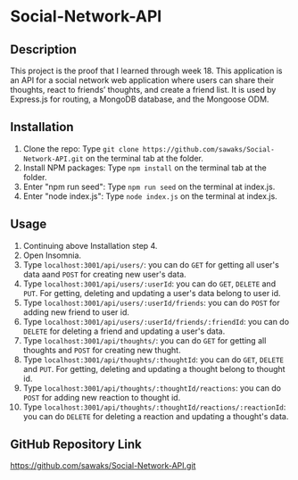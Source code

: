# Social-Network-API

## Description
This project is the proof that I learned through week 18. This application is an API for a social network web application where users can share their thoughts, react to friends’ thoughts, and create a friend list. It is used by Express.js for routing, a MongoDB database, and the Mongoose ODM.

## Installation
1. Clone the repo: Type `git clone https://github.com/sawaks/Social-Network-API.git` on the terminal tab at the folder.
2. Install NPM packages: Type `npm install` on the terminal tab at the folder.
3. Enter "npm run seed": Type `npm run seed` on the terminal at index.js.
4. Enter "node index.js": Type `node index.js` on the terminal at index.js.

## Usage
1. Continuing above Installation step 4.
2. Open Insomnia. 
3. Type `localhost:3001/api/users/`: you can do `GET` for getting all user's data aand `POST` for creating new user's data.
4. Type `localhost:3001/api/users/:userId`: you can do `GET`, `DELETE` and `PUT`. For getting, deleting and updating a user's data belong to user id.
5. Type `localhost:3001/api/users/:userId/friends`: you can do `POST` for adding new friend to user id.
6. Type `localhost:3001/api/users/:userId/friends/:friendId`: you can do `DELETE` for deleting a friend and updating a user's data.
7. Type `localhost:3001/api/thoughts/`: you can do `GET` for getting all thoughts and `POST` for creating new thught.
8. Type `localhost:3001/api/thoughts/:thoughtId`: you can do `GET`, `DELETE` and `PUT`. For getting, deleting and updating a thought belong to thought id.
9. Type `localhost:3001/api/thoughts/:thoughtId/reactions`: you can do `POST` for adding new reaction to thought id.
10. Type `localhost:3001/api/thoughts/:thoughtId/reactions/:reactionId`: you can do `DELETE` for deleting a reaction and updating a thought's data.

## GitHub Repository Link
https://github.com/sawaks/Social-Network-API.git